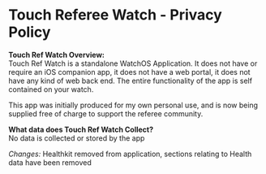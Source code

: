# Touch Referee Watch - Privacy Policy

**Touch Ref Watch Overview:**  
Touch Ref Watch is a standalone WatchOS Application.  It does not have or require an iOS companion app, it does not have a web portal, it does not have any kind of web back end.  The entire functionality of the app is self contained on your watch.   
  
This app was initially produced for my own personal use, and is now being supplied free of charge to support the referee community.

**What data does Touch Ref Watch Collect?**  
No data is collected or stored by the app


*Changes:*
Healthkit removed from application, sections relating to Health data have been removed